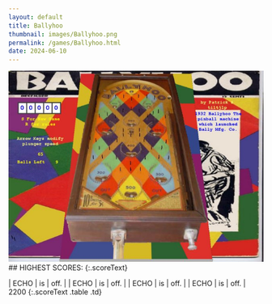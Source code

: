 ```yaml
---
layout: default
title: Ballyhoo
thumbnail: images/Ballyhoo.png
permalink: /games/Ballyhoo.html
date: 2024-06-10
---
```


<img src="../images/Ballyhoo.png" class="gameThumbnail img-fluid mx-auto align-middle">
## HIGHEST SCORES:
{:.scoreText}

| ECHO | is | off. | 
| ECHO | is | off. | 
| ECHO | is | off. | 
| ECHO | is | off. | 
2200 
{:.scoreText .table .td}
